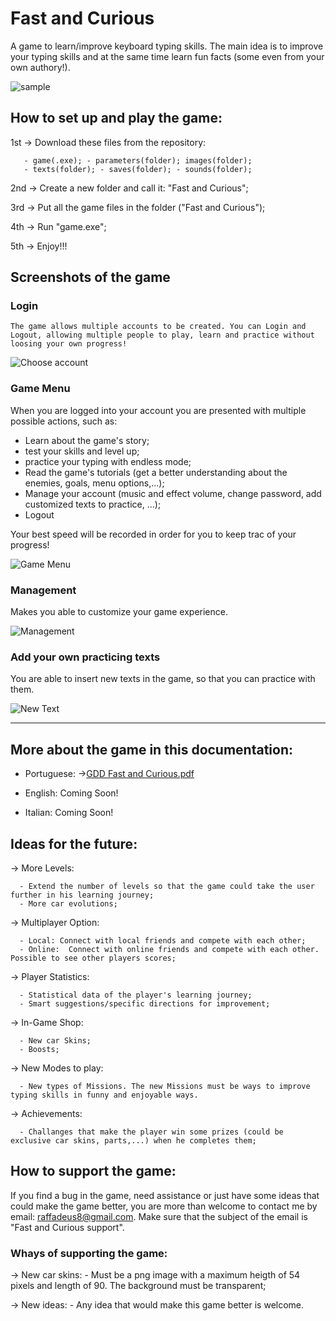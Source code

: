 # Fast and Curious
  A game to learn/improve keyboard typing skills. The main idea is to improve your typing skills and at the same time learn fun facts (some even from your own authory!).

![sample](https://user-images.githubusercontent.com/75253335/131589669-ab852b07-9ddd-47ea-84b4-018adab8f619.png)


## How to set up and play the game:
 1st -> Download these files from the repository: 
            
       - game(.exe); - parameters(folder); images(folder);
       - texts(folder); - saves(folder); - sounds(folder);
 
 2nd -> Create a new folder and call it: "Fast and Curious";
 
 3rd -> Put all the game files in the folder ("Fast and Curious");
 
 4th -> Run "game.exe";
 
 5th -> Enjoy!!!
 
 
 
 ## Screenshots of the game
 
 ### Login
    The game allows multiple accounts to be created. You can Login and Logout, allowing multiple people to play, learn and practice without loosing your own progress!
    
   ![Choose account](https://user-images.githubusercontent.com/75253335/130338481-149ac771-5176-4120-8eb8-9ee1b2a3f301.png)


### Game Menu
   When you are logged into your account you are presented with multiple possible actions, such as:
   - Learn about the game's story;
   - test your skills and level up;
   - practice your typing with endless mode;
   - Read the game's tutorials (get a better understanding about the enemies, goals, menu options,...);
   - Manage your account (music and effect volume, change password, add customized texts to practice, ...);
   - Logout

  Your best speed will be recorded in order for you to keep trac of your progress!
   
 ![Game Menu](https://user-images.githubusercontent.com/75253335/130338489-28abe657-46d2-4c2e-95b6-a111db421856.png)


### Management
   Makes you able to customize your game experience.
   
   ![Management](https://user-images.githubusercontent.com/75253335/130338334-3c8079df-af4e-40a6-8168-432fb458ac47.png)


### Add your own practicing texts
  You are able to insert new texts in the game, so that you can practice with them.
  
  ![New Text](https://user-images.githubusercontent.com/75253335/130338376-0903996d-c3e0-4be0-b2a3-3455800518b2.png)

---------------------------------------------------------------------------------------------------------------------------------------------------
 
 
## More about the game in this documentation:
  - Portuguese:
    ->[GDD Fast and Curious.pdf](https://github.com/RaffaeleFiorillo/Fast_and_Curious/files/6441116/GDD.Fast.and.Curious.pdf)
    
 - English:
    Coming Soon!
    
 - Italian:
    Coming Soon!

## Ideas for the future:
  -> More Levels:
  
      - Extend the number of levels so that the game could take the user further in his learning journey;
      - More car evolutions;
  
  -> Multiplayer Option: 
  
      - Local: Connect with local friends and compete with each other;
      - Online:  Connect with online friends and compete with each other. Possible to see other players scores;
      
  -> Player Statistics:
  
      - Statistical data of the player's learning journey;
      - Smart suggestions/specific directions for improvement;

  -> In-Game Shop: 
  
      - New car Skins;
      - Boosts;
      
  -> New Modes to play:
  
      - New types of Missions. The new Missions must be ways to improve typing skills in funny and enjoyable ways.
      
  -> Achievements:
  
      - Challanges that make the player win some prizes (could be exclusive car skins, parts,...) when he completes them;
      
## How to support the game:
  If you find a bug in the game, need assistance or just have some ideas that could make the game better, you are more than welcome to contact me by email: raffadeus8@gmail.com.
  Make sure that the subject of the email is "Fast and Curious support".

### Whays of supporting the game:
  -> New car skins: 
        - Must be a png image with a maximum heigth of 54 pixels and length of 90. The background must be transparent;
        
  -> New ideas:
        - Any idea that would make this game better is welcome.
